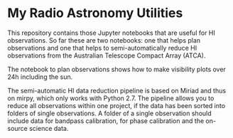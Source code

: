 # My Radio Astronomy Utilities
This repository contains those Jupyter notebooks that are useful for HI observations. So far these are two notebooks: one that helps plan observations and one that helps to semi-automatically reduce HI observations from the Australian Telescope Compact Array (ATCA). 

The notebook to plan observations shows how to make visibility plots over 24h including the sun. 

The semi-automatic HI data reduction pipeline is based on Miriad and thus on mirpy, which only works with Python 2.7. The pipeline allows you to reduce all observations within one project, if the data has been sorted into folders of single observations. A folder of a single observation should include data for bandpass calibration, for phase calibration and the on-source science data. 
